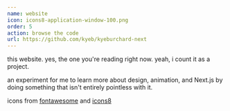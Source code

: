 ```yaml
---
name: website
icon: icons8-application-window-100.png
order: 5
action: browse the code
url: https://github.com/kyeb/kyeburchard-next
---
```


this website. yes, the one you're reading right now. yeah, i count it as a
project.

an experiment for me to learn more about design, animation, and Next.js
by doing something that isn't entirely pointless with it.

icons from [fontawesome](https://fontawesome.com/) and [icons8](https://icons8.com)
